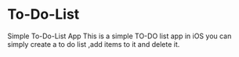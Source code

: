 # To-Do-List
Simple To-Do-List App
This is a simple TO-DO list app in iOS you can simply create a to do list ,add items to it and delete it. 
